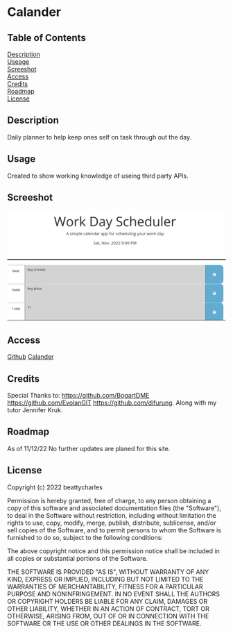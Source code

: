 # Calander

## Table of Contents
[Description](#description)<br>
[Useage](#usage)<br>
[Screeshot](#screeshot)<br>
[Access](#access)<br>
[Credits](#credits)<br>
[Roadmap](#roadmap)<br>
[License](#license)

## Description
Daily planner to help keep ones self on task through out the day.

## Usage
Created to show working knowledge of useing third party APIs.

## Screeshot
![Screenshot](assits/../Assets/frontpagecal.png)

## Access

[Github](https://www.github.com/beattycharles)
[Calander](https://beattycharles.github.io/Calander/)

## Credits
Special Thanks to: https://github.com/BogartDME https://github.com/EvolanGIT https://github.com/difurung.
Along with my tutor Jennifer Kruk.

## Roadmap
As of 11/12/22 No further updates are planed for this site.

## License
Copyright (c) 2022 beattycharles

Permission is hereby granted, free of charge, to any person obtaining a copy
of this software and associated documentation files (the "Software"), to deal
in the Software without restriction, including without limitation the rights
to use, copy, modify, merge, publish, distribute, sublicense, and/or sell
copies of the Software, and to permit persons to whom the Software is
furnished to do so, subject to the following conditions:

The above copyright notice and this permission notice shall be included in all
copies or substantial portions of the Software.

THE SOFTWARE IS PROVIDED "AS IS", WITHOUT WARRANTY OF ANY KIND, EXPRESS OR
IMPLIED, INCLUDING BUT NOT LIMITED TO THE WARRANTIES OF MERCHANTABILITY,
FITNESS FOR A PARTICULAR PURPOSE AND NONINFRINGEMENT. IN NO EVENT SHALL THE
AUTHORS OR COPYRIGHT HOLDERS BE LIABLE FOR ANY CLAIM, DAMAGES OR OTHER
LIABILITY, WHETHER IN AN ACTION OF CONTRACT, TORT OR OTHERWISE, ARISING FROM,
OUT OF OR IN CONNECTION WITH THE SOFTWARE OR THE USE OR OTHER DEALINGS IN THE
SOFTWARE.
